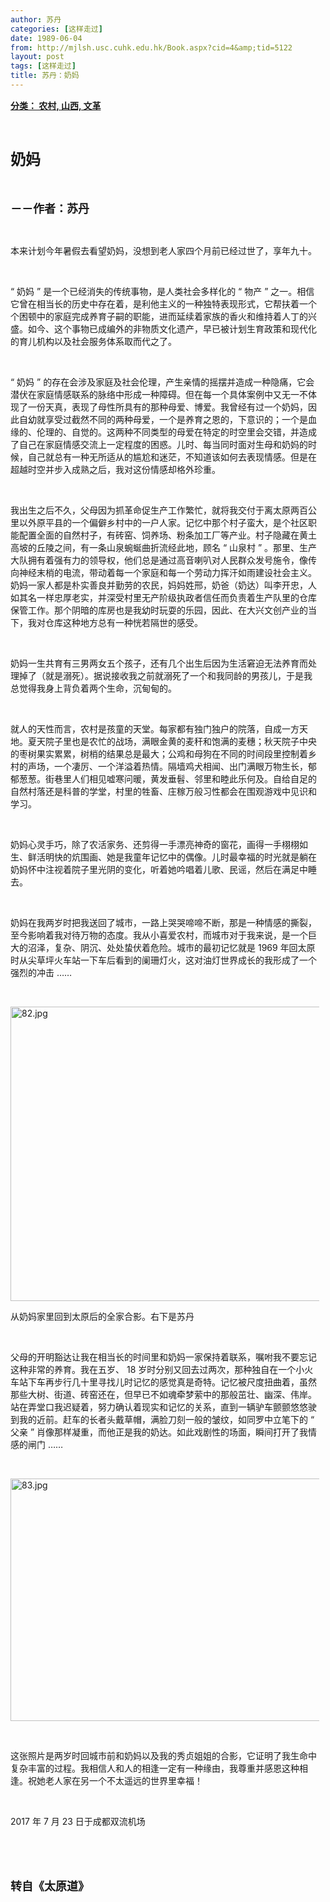 ```yaml
---
author: 苏丹
categories: [这样走过]
date: 1989-06-04
from: http://mjlsh.usc.cuhk.edu.hk/Book.aspx?cid=4&amp;tid=5122
layout: post
tags: [这样走过]
title: 苏丹：奶妈
---
```


<div style="margin: 15px 10px 10px 0px;">
<div>
<span id="ctl00_ContentPlaceHolder1_chapter1_SubjectLabel" style="font-weight:bold;text-decoration:underline;">
   分类： 农村, 山西, 文革
  </span>
</div>
<p class="p1">
<b>
<font size="5">
<span class="s1">
</span>
<br/>
</font>
</b>
</p>
<p class="p2">
<span class="s1">
<b>
<font size="5">
     奶妈
    </font>
</b>
</span>
</p>
<p class="p1">
<b>
<font size="4">
<span class="s1">
</span>
<br/>
</font>
</b>
</p>
<p class="p2">
<span class="s1">
<b>
<font size="4">
     －－作者：苏丹
    </font>
</b>
</span>
</p>
<p class="p1">
<span class="s1">
</span>
<br/>
</p>
<p class="p2">
<span class="s1">
   本来计划今年暑假去看望奶妈，没想到老人家四个月前已经过世了，享年九十。
  </span>
</p>
<p class="p1">
<span class="s1">
</span>
<br/>
</p>
<p class="p2">
<span class="s2">
   “
  </span>
<span class="s1">
   奶妈
  </span>
<span class="s2">
   ”
  </span>
<span class="s1">
   是一个已经消失的传统事物，是人类社会多样化的
  </span>
<span class="s2">
   “
  </span>
<span class="s1">
   物产
  </span>
<span class="s2">
   ”
  </span>
<span class="s1">
   之一。相信它曾在相当长的历史中存在着，是利他主义的一种独特表现形式，它帮扶着一个个困顿中的家庭完成养育子嗣的职能，进而延续着家族的香火和维持着人丁的兴盛。如今、这个事物已成编外的非物质文化遗产，早已被计划生育政策和现代化的育儿机构以及社会服务体系取而代之了。
  </span>
</p>
<p class="p1">
<span class="s1">
</span>
<br/>
</p>
<p class="p2">
<span class="s2">
   “
  </span>
<span class="s1">
   奶妈
  </span>
<span class="s2">
   ”
  </span>
<span class="s1">
   的存在会涉及家庭及社会伦理，产生亲情的摇摆并造成一种隐痛，它会潜伏在家庭情感联系的脉络中形成一种障碍。但在每一个具体案例中又无一不体现了一份天真，表现了母性所具有的那种母爱、博爱。我曾经有过一个奶妈，因此自幼就享受过截然不同的两种母爱，一个是养育之恩的，下意识的；一个是血缘的、伦理的、自觉的。这两种不同类型的母爱在特定的时空里会交错，并造成了自己在家庭情感交流上一定程度的困惑。儿时、每当同时面对生母和奶妈的时候，自己就总有一种无所适从的尴尬和迷茫，不知道该如何去表现情感。但是在超越时空并步入成熟之后，我对这份情感却格外珍重。
  </span>
</p>
<p class="p1">
<span class="s1">
</span>
<br/>
</p>
<p class="p2">
<span class="s1">
   我出生之后不久，父母因为抓革命促生产工作繁忙，就将我交付于离太原两百公里以外原平县的一个偏僻乡村中的一户人家。记忆中那个村子蛮大，是个社区职能配置全面的自然村子，有砖窑、饲养场、粉条加工厂等产业。村子隐藏在黄土高坡的丘陵之间，有一条山泉蜿蜒曲折流经此地，顾名
  </span>
<span class="s2">
   “
  </span>
<span class="s1">
   山泉村
  </span>
<span class="s2">
   ”
  </span>
<span class="s1">
   。那里、生产大队拥有着强有力的领导权，他们总是通过高音喇叭对人民群众发号施令，像传向神经末梢的电流，带动着每一个家庭和每一个劳动力挥汗如雨建设社会主义。奶妈一家人都是朴实善良并勤劳的农民，妈妈姓邢，奶爸（奶达）叫李开忠，人如其名一样忠厚老实，并深受村里无产阶级执政者信任而负责着生产队里的仓库保管工作。那个阴暗的库房也是我幼时玩耍的乐园，因此、在大兴文创产业的当下，我对仓库这种地方总有一种恍若隔世的感受。
  </span>
</p>
<p class="p1">
<span class="s1">
</span>
<br/>
</p>
<p class="p2">
<span class="s1">
   奶妈一生共育有三男两女五个孩子，还有几个出生后因为生活窘迫无法养育而处理掉了（就是溺死）。据说接收我之前就溺死了一个和我同龄的男孩儿，于是我总觉得我身上背负着两个生命，沉甸甸的。
  </span>
</p>
<p class="p1">
<span class="s1">
</span>
<br/>
</p>
<p class="p2">
<span class="s1">
   就人的天性而言，农村是孩童的天堂。每家都有独门独户的院落，自成一方天地。夏天院子里也是农忙的战场，满眼金黄的麦秆和饱满的麦穗；秋天院子中央的枣树果实累累，树梢的结果总是最大；公鸡和母狗在不同的时间段里控制着乡村的声场，一个凄厉、一个洋溢着热情。隔墙鸡犬相闻、出门满眼万物生长，郁郁葱葱。街巷里人们相见嘘寒问暖，黄发垂髫、邻里和睦此乐何及。自给自足的自然村落还是科普的学堂，村里的牲畜、庄稼万般习性都会在围观游戏中见识和学习。
  </span>
</p>
<p class="p1">
<span class="s1">
</span>
<br/>
</p>
<p class="p2">
<span class="s1">
   奶妈心灵手巧，除了农活家务、还剪得一手漂亮神奇的窗花，画得一手栩栩如生、鲜活明快的炕围画、她是我童年记忆中的偶像。儿时最幸福的时光就是躺在奶妈怀中注视着院子里光阴的变化，听着她吟唱着儿歌、民谣，然后在满足中睡去。
  </span>
</p>
<p class="p1">
<span class="s1">
</span>
<br/>
</p>
<p class="p2">
<span class="s1">
   奶妈在我两岁时把我送回了城市，一路上哭哭啼啼不断，那是一种情感的撕裂，至今影响着我对待万物的态度。我从小喜爱农村，而城市对于我来说，是一个巨大的沼泽，复杂、阴沉、处处蛰伏着危险。城市的最初记忆就是
  </span>
<span class="s2">
   1969
  </span>
<span class="s1">
   年回太原时从尖草坪火车站一下车后看到的阑珊灯火，这对油灯世界成长的我形成了一个强烈的冲击
  </span>
<span class="s2">
   ……
  </span>
</p>
<p class="p1">
<span class="s1">
</span>
<br/>
</p>
<p class="p3">
<span class="s1">
<img alt="82.jpg" border="0" height="471" src="http://mjlsh.usc.cuhk.edu.hk/medias/contents/5122/82.jpg" width="550"/>
</span>
</p>
<p class="p2">
<span class="s1">
   从奶妈家里回到太原后的全家合影。右下是苏丹
  </span>
</p>
<p class="p1">
<span class="s1">
</span>
<br/>
</p>
<p class="p2">
<span class="s1">
   父母的开明豁达让我在相当长的时间里和奶妈一家保持着联系，嘱咐我不要忘记这种非常的养育。我在五岁、
  </span>
<span class="s2">
   18
  </span>
<span class="s1">
   岁时分别又回去过两次，那种独自在一个小火车站下车再步行几十里寻找儿时记忆的感觉真是奇特。记忆被尺度扭曲着，虽然那些大树、街道、砖窑还在，但早已不如魂牵梦萦中的那般茁壮、幽深、伟岸。站在弄堂口我迟疑着，努力确认着现实和记忆的关系，直到一辆驴车颤颤悠悠驶到我的近前。赶车的长者头戴草帽，满脸刀刻一般的皱纹，如同罗中立笔下的
  </span>
<span class="s2">
   “
  </span>
<span class="s1">
   父亲
  </span>
<span class="s2">
   ”
  </span>
<span class="s1">
   肖像那样凝重，而他正是我的奶达。如此戏剧性的场面，瞬间打开了我情感的闸门
  </span>
<span class="s2">
   ……
  </span>
</p>
<p class="p1">
<span class="s1">
</span>
<br/>
</p>
<p class="p3">
<span class="s1">
<img alt="83.jpg" border="0" height="388" src="http://mjlsh.usc.cuhk.edu.hk/medias/contents/5122/83.jpg" width="550"/>
</span>
</p>
<p class="p1">
<span class="s1">
</span>
<br/>
</p>
<p class="p2">
<span class="s1">
   这张照片是两岁时回城市前和奶妈以及我的秀贞姐姐的合影，它证明了我生命中复杂丰富的过程。我相信人和人的相逢一定有一种缘由，我尊重并感恩这种相逢。祝她老人家在另一个不太遥远的世界里幸福！
  </span>
</p>
<p class="p1">
<span class="s1">
</span>
<br/>
</p>
<p class="p2">
<span class="s2">
   2017
  </span>
<span class="s1">
   年
  </span>
<span class="s2">
   7
  </span>
<span class="s1">
   月
  </span>
<span class="s2">
   23
  </span>
<span class="s1">
   日于成都双流机场
  </span>
</p>
<p class="p1">
<span class="s1">
</span>
<br/>
</p>
<p class="p1">
<b>
<font size="4">
<span class="s1">
</span>
<br/>
</font>
</b>
</p>
<p class="p2">
<span class="s1">
<b>
<font size="4">
     转自《太原道》
    </font>
</b>
</span>
</p>
</div>
